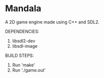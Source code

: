 # Mandala
A 2D game engine made using C++ and SDL2.

DEPENDENCIES:
1. libsdl2-dev
2. libsdl-image

BUILD STEPS:
1. Run 'make'
2. Run './game.out'
